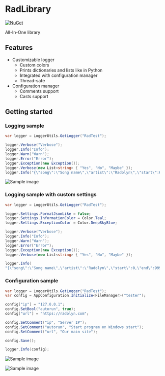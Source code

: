 # RadLibrary

[![NuGet](https://img.shields.io/nuget/v/RadLibrary.svg)](https://www.nuget.org/packages/RadLibrary/)

All-In-One library

## Features

- Customizable logger
  - Custom colors
  - Prints dictionaries and lists like in Python
  - Integrated with configuration manager
  - Thread-safe
- Configuration manager
  - Comments support
  - Casts support

## Getting started

### Logging sample

```csharp
var logger = LoggerUtils.GetLogger("RadTest");

logger.Verbose("Verbose");
logger.Info("Info");
logger.Warn("Warn");
logger.Error("Error");
logger.Exception(new Exception());
logger.Verbose(new List<string> { "Yes", "No", "Maybe" });
logger.Info("{\"song\":\"Song name\",\"artist\":\"Radolyn\",\"start\":0,\"end\":9999999999999,\"paused\":false}");
```

![Sample image](https://radolyn.com/shared/radlibrary_1.png)

### Logging sample with custom settings

```csharp
var logger = LoggerUtils.GetLogger("RadTest");

logger.Settings.FormatJsonLike = false;
logger.Settings.InformationColor = Color.Teal;
logger.Settings.ExceptionColor = Color.DeepSkyBlue;

logger.Verbose("Verbose");
logger.Info("Info");
logger.Warn("Warn");
logger.Error("Error");
logger.Exception(new Exception());
logger.Verbose(new List<string> { "Yes", "No", "Maybe" });

logger.Info(
"{\"song\":\"Song name\",\"artist\":\"Radolyn\",\"start\":0,\"end\":9999999999999,\"paused\":false}");
```

### Configuration sample

```csharp
var logger = LoggerUtils.GetLogger("RadTest");
var config = AppConfiguration.Initialize<FileManager>("tester");

config["ip"] = "127.0.0.1";
config.SetBool("autorun", true);
config["url"] = "https://radolyn.com";

config.SetComment("ip", "Server IP");
config.SetComment("autorun", "Start program on Windows start");
config.SetComment("url", "Our main site");

config.Save();

logger.Info(config);
```

![Sample image](https://radolyn.com/shared/radlibrary_3.png)

![Sample image](https://radolyn.com/shared/radlibrary_4.png)
